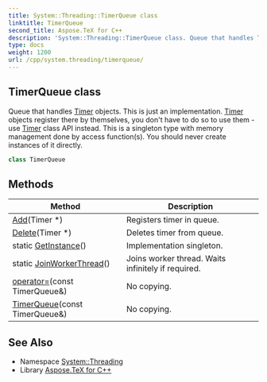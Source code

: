 ```yaml
---
title: System::Threading::TimerQueue class
linktitle: TimerQueue
second_title: Aspose.TeX for C++
description: 'System::Threading::TimerQueue class. Queue that handles Timer objects. This is just an implementation. Timer objects register there by themselves, you don''t have to do so to use them - use Timer class API instead. This is a singleton type with memory management done by access function(s). You should never create instances of it directly in C++.'
type: docs
weight: 1200
url: /cpp/system.threading/timerqueue/
---
```

## TimerQueue class


Queue that handles [Timer](../timer/) objects. This is just an implementation. [Timer](../timer/) objects register there by themselves, you don't have to do so to use them - use [Timer](../timer/) class API instead. This is a singleton type with memory management done by access function(s). You should never create instances of it directly.

```cpp
class TimerQueue
```

## Methods

| Method | Description |
| --- | --- |
| [Add](./add/)(Timer *) | Registers timer in queue. |
| [Delete](./delete/)(Timer *) | Deletes timer from queue. |
| static [GetInstance](./getinstance/)() | Implementation singleton. |
| static [JoinWorkerThread](./joinworkerthread/)() | Joins worker thread. Waits infinitely if required. |
| [operator=](./operator=/)(const TimerQueue\&) | No copying. |
| [TimerQueue](./timerqueue/)(const TimerQueue\&) | No copying. |
## See Also

* Namespace [System::Threading](../)
* Library [Aspose.TeX for C++](../../)
